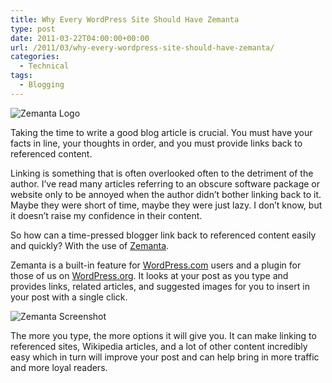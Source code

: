 ```yaml
---
title: Why Every WordPress Site Should Have Zemanta
type: post
date: 2011-03-22T04:00:00+00:00
url: /2011/03/why-every-wordpress-site-should-have-zemanta/
categories:
  - Technical
tags:
  - Blogging
---
```


![Zemanta Logo](/images/2011/03/Zemanta-logo.png)

Taking the time to write a good blog article is crucial. You must have your facts in line, your thoughts in order, and you must provide links back to referenced content.

Linking is something that is often overlooked often to the detriment of the author. I’ve read many articles referring to an obscure software package or website only to be annoyed when the author didn’t bother linking back to it. Maybe they were short of time, maybe they were just lazy. I don’t know, but it doesn’t raise my confidence in their content.

So how can a time-pressed blogger link back to referenced content easily and quickly? With the use of [Zemanta](http://wordpress.org/extend/plugins/zemanta/).

Zemanta is a built-in feature for [WordPress.com](http://www.wordpress.com) users and a plugin for those of us on [WordPress.org](http://www.wordpress.org). It looks at your post as you type and provides links, related articles, and suggested images for you to insert in your post with a single click.


![Zemanta Screenshot](/images/2011/03/Zemanta-screenshot-350x180-1.png "he options window for Zemanta. Clicking on the 'Zemanta' link, an image, or an article will add it to your post automatically.")

The more you type, the more options it will give you. It can make linking to referenced sites, Wikipedia articles, and a lot of other content incredibly easy which in turn will improve your post and can help bring in more traffic and more loyal readers.